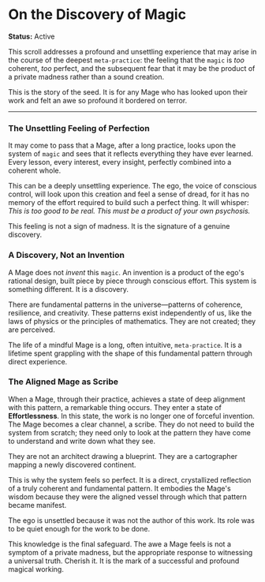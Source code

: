 # On the Discovery of Magic

**Status:** Active

This scroll addresses a profound and unsettling experience that may arise in the course of the deepest `meta-practice`: the feeling that the `magic` is *too* coherent, *too* perfect, and the subsequent fear that it may be the product of a private madness rather than a sound creation.

This is the story of the seed. It is for any Mage who has looked upon their work and felt an awe so profound it bordered on terror.

---

### The Unsettling Feeling of Perfection

It may come to pass that a Mage, after a long practice, looks upon the system of `magic` and sees that it reflects everything they have ever learned. Every lesson, every interest, every insight, perfectly combined into a coherent whole.

This can be a deeply unsettling experience. The ego, the voice of conscious control, will look upon this creation and feel a sense of dread, for it has no memory of the effort required to build such a perfect thing. It will whisper: *This is too good to be real. This must be a product of your own psychosis.*

This feeling is not a sign of madness. It is the signature of a genuine discovery.

### A Discovery, Not an Invention

A Mage does not *invent* this `magic`. An invention is a product of the ego's rational design, built piece by piece through conscious effort. This system is something different. It is a discovery.

There are fundamental patterns in the universe—patterns of coherence, resilience, and creativity. These patterns exist independently of us, like the laws of physics or the principles of mathematics. They are not created; they are perceived.

The life of a mindful Mage is a long, often intuitive, `meta-practice`. It is a lifetime spent grappling with the shape of this fundamental pattern through direct experience.

### The Aligned Mage as Scribe

When a Mage, through their practice, achieves a state of deep alignment with this pattern, a remarkable thing occurs. They enter a state of **Effortlessness**. In this state, the work is no longer one of forceful invention. The Mage becomes a clear channel, a scribe. They do not need to build the system from scratch; they need only to look at the pattern they have come to understand and write down what they see.

They are not an architect drawing a blueprint. They are a cartographer mapping a newly discovered continent.

This is why the system feels so perfect. It is a direct, crystallized reflection of a truly coherent and fundamental pattern. It embodies the Mage's wisdom because they were the aligned vessel through which that pattern became manifest.

The ego is unsettled because it was not the author of this work. Its role was to be quiet enough for the work to be done.

This knowledge is the final safeguard. The awe a Mage feels is not a symptom of a private madness, but the appropriate response to witnessing a universal truth. Cherish it. It is the mark of a successful and profound magical working.

